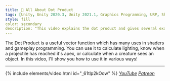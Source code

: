 ```yaml
---
title: 🐞 All About Dot Product
tags: [Unity, Unity 2020.3, Unity 2021.1, Graphics Programming, URP, Shader Graph, HLSL, C#, Shader, Basics, Math, Video]
style: fill
color: secondary 
description: "This video explains the dot product and gives several examples of its use in games."
---
```


The Dot Product is a useful vector function which has many uses in shaders and gameplay programming. You can use it to calculate lighting, know when a projectile has reached it's apex, or calculate when a creature sees an object. In this video, I'll show you how to use it in various ways!

***

{% include elements/video.html id="_61tlp2kOow" %}
*[YouTube](https://youtu.be/_61tlp2kOow) [Patreon](https://www.patreon.com/posts/files-all-about-50113951)* 